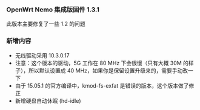 ### OpenWrt Nemo 集成版固件 1.3.1
此版本主要修复了一些 1.2 的问题

### 新增内容
* 无线驱动采用 10.3.0.17
* 注意：这个版本的驱动，5G 工作在 80 MHz 下会很慢（只有大概 30M 的样子），所以默认设置成 40 MHz，如果你是保留设置升级来的，需要手动改一下
* 由于 15.05.1 的官方编译中，kmod-fs-exfat 是错误的版本，这个版本做了修正
* 新增硬盘自动休眠 (hd-idle)
